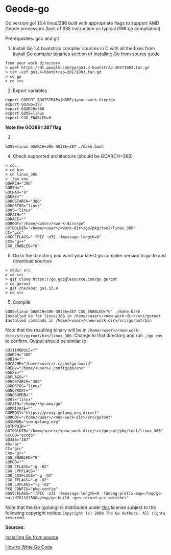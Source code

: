 # Geode-go
Go version go1.13.4 linux/386 built with appropriate flags to support AMD Geode processors (lack of SSE instruction vs typical i386 go compilation)

Prerequisites: gcc and git

1. Install Go 1.4 bootstrap compiler sources in C with all the fixes from [Install Go compiler binaries](https://dl.google.com/go/go1.4-bootstrap-20171003.tar.gz) section of [Installing Go from source](https://golang.org/doc/install/source) guide

```
from your work directory
> wget https://dl.google.com/go/go1.4-bootstrap-20171003.tar.gz
> tar -xzf go1.4-bootstrap-20171003.tar.gz
> cd go
> cd src
```

2. Export variables
```
export GOROOT_BOOTSTRAP=$HOME/<your-work-dir>/go
export GO386=387
export GOARCH=386
export GOOS=linux
export CGO_ENABLED=0 
```

**Note the GO386=387 flag**

3.
```
GOOS=linux GOARCH=386 GO386=387 ./make.bash
```

4. Check supported architecture (should be GOARCH=386)
```
> cd..
> cd bin
> cd linux_386
> ./go env
GOARCH="386"
GOBIN=""
GOCHAR="8"
GOEXE=""
GOHOSTARCH="386"
GOHOSTOS="linux"
GOOS="linux"
GOPATH=""
GORACE=""
GOROOT="/home/<user>/<work-dir>/go"
GOTOOLDIR="/home/<user>/<work-dir>/go/pkg/tool/linux_386"
CC="gcc"
GOGCCFLAGS="-fPIC -m32 -fmessage-length=0"
CXX="g++"
CGO_ENABLED="0"
```

5. Go to the directory you want your latest go compiler version to go to <new-work-dir> and download sources
```
> mkdir src
> cd src
> git clone https://go.googlesource.com/go goroot
> cd goroot
> git checkout go1.13.4
> cd src  
```
  
5. Compile
```
GOOS=linux GOARCH=386 GO386=387 CGO_ENABLED="0" ./make.bash
Installed Go for linux/386 in /home/<user>/<new-work-dir>/src/goroot
Installed commands in /home/<user>/<new-work-dir>/src/goroot/bin
```

Note that the resulting binary will be in ```/home/<user>/<new-work-dir>/src/goroot/bin/linux_386```. Change to that directory and run ```./go env``` to confirm. Output should be similar to
  
```
GO111MODULE=""
GOARCH="386"
GOBIN=""
GOCACHE="/home/<user>/.cache/go-build"
GOENV="/home/<user>/.config/go/env"
GOEXE=""
GOFLAGS=""
GOHOSTARCH="386"
GOHOSTOS="linux"
GONOPROXY=""
GONOSUMDB=""
GOOS="linux"
GOPATH="/home/rhy-ama/go"
GOPRIVATE=""
GOPROXY="https://proxy.golang.org,direct"
GOROOT="/home/<user>/<new-work-dir>/src/goroot"
GOSUMDB="sum.golang.org"
GOTMPDIR=""
GOTOOLDIR="/home/<user>/<new-work-dir>/src/goroot/pkg/tool/linux_386"
GCCGO="gccgo"
GO386="387"
AR="ar"
CC="gcc"
CXX="g++"
CGO_ENABLED="0"
GOMOD=""
CGO_CFLAGS="-g -O2"
CGO_CPPFLAGS=""
CGO_CXXFLAGS="-g -O2"
CGO_FFLAGS="-g -O2"
CGO_LDFLAGS="-g -O2"
PKG_CONFIG="pkg-config"
GOGCCFLAGS="-fPIC -m32 -fmessage-length=0 -fdebug-prefix-map=/tmp/go-build761101590=/tmp/go-build -gno-record-gcc-switches"

```

Note that the Go (golang) is distributed under [this](https://github.com/golang/go/blob/master/LICENSE) license subject to the following copyright notice: ```Copyright (c) 2009 The Go Authors. All rights reserved.```

**Sources:**

[Installing Go from source](https://golang.org/doc/install/source)

[How to Write Go Code](https://golang.org/doc/code.html)
